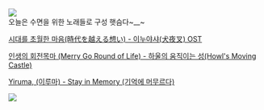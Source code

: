 # 

![](https://i.pinimg.com/736x/8d/2c/85/8d2c85dbdaaaed8c2ec928f109a3051d.jpg)   
오늘은 수면을 위한 노래들로 구성 햇슴다~__~  


[시대를 초월한 마음(時代を越える想い) - 이누야샤(犬夜叉) OST](https://youtu.be/nNPKSIuc5jg)  
    
    
[인생의 회전목마 (Merry Go Round of Life) - 하울의 움직이는 성(Howl's Moving Castle)](https://youtu.be/5u5oCjrIu60)    
    
    
[Yiruma, (이루마) - Stay in Memory (기억에 머무르다)](https://youtu.be/d2EPSJ_-prw)  
    
  
![](https://upload2.inven.co.kr/upload/2018/03/22/bbs/i15492589220.png)  
  
